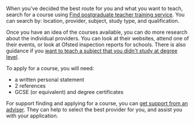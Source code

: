 When you’ve decided the best route for you and what you want to teach, search for a course using [Find postgraduate teacher training service](https://www.find-postgraduate-teacher-training.service.gov.uk/). You can search by: location, provider, subject, study type, and qualification.

Once you have an idea of the courses available, you can do more research about the individual providers. You can look at their websites, attend one of their events, or look at Ofsted inspection reports for schools. There is also guidance if you [want to teach a subject that you didn't study at degree level](/guidance/become-a-teacher-in-england#subject-knowledge-enhancement-courses).

To apply for a course, you will need:

* a written personal statement
* 2 references
* GCSE (or equivalent) and degree certificates

For support finding and applying for a course, you can [get support from an adviser](/tta-service). They can help to select the best provider for you, and assist you with your application.
